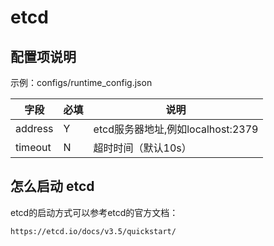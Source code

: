 # etcd

## 配置项说明
示例：configs/runtime_config.json

| 字段 | 必填 | 说明 |
| --- | --- | --- |
| address | Y | etcd服务器地址,例如localhost:2379 |
| timeout | N | 超时时间（默认10s） |

## 怎么启动 etcd

etcd的启动方式可以参考etcd的官方文档：

    https://etcd.io/docs/v3.5/quickstart/

